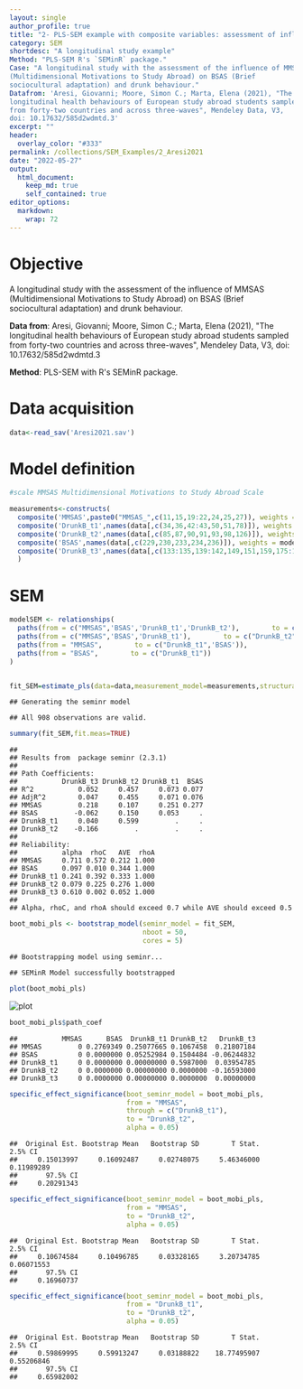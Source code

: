 ```yaml
---
layout: single
author_profile: true
title: "2- PLS-SEM example with composite variables: assessment of influential factors on drunk behaviour of foreign students"
category: SEM
shortdesc: "A longitudinal study example"
Method: "PLS-SEM R's `SEMinR` package."
Case: "A longitudinal study with the assessment of the influence of MMSAS
(Multidimensional Motivations to Study Abroad) on BSAS (Brief
sociocultural adaptation) and drunk behaviour."
Datafrom: 'Aresi, Giovanni; Moore, Simon C.; Marta, Elena (2021), "The
longitudinal health behaviours of European study abroad students sampled
from forty-two countries and across three-waves", Mendeley Data, V3,
doi: 10.17632/585d2wdmtd.3'
excerpt: ""
header:
  overlay_color: "#333"
permalink: /collections/SEM_Examples/2_Aresi2021
date: "2022-05-27"
output: 
  html_document:
    keep_md: true
    self_contained: true
editor_options: 
  markdown: 
    wrap: 72
---
```




# Objective

A longitudinal study with the assessment of the influence of MMSAS (Multidimensional Motivations to Study Abroad) on BSAS (Brief sociocultural adaptation) and drunk behaviour.

**Data from**: Aresi, Giovanni; Moore, Simon C.; Marta, Elena (2021), "The longitudinal health behaviours of European study abroad students sampled from forty-two countries and across three-waves", Mendeley Data, V3, doi: 10.17632/585d2wdmtd.3

**Method**: PLS-SEM with R's SEMinR package.

# Data acquisition


```r
data<-read_sav('Aresi2021.sav')
```

# Model definition


```r
#scale MMSAS Multidimensional Motivations to Study Abroad Scale 

measurements<-constructs(
  composite('MMSAS',paste0("MMSAS_",c(11,15,19:22,24,25,27)), weights = mode_B),
  composite('DrunkB_t1',names(data[,c(34,36,42:43,50,51,78)]), weights = mode_B),
  composite('DrunkB_t2',names(data[,c(85,87,90,91,93,98,126)]), weights = mode_B),
  composite('BSAS',names(data[,c(229,230,233,234,236)]), weights = mode_B),
  composite('DrunkB_t3',names(data[,c(133:135,139:142,149,151,159,175:177,179)]), weights = mode_B)
  )
```

# SEM


```r
modelSEM <- relationships(
  paths(from = c("MMSAS",'BSAS','DrunkB_t1','DrunkB_t2'),        to = c("DrunkB_t3")),
  paths(from = c("MMSAS",'BSAS','DrunkB_t1'),        to = c("DrunkB_t2")),
  paths(from = "MMSAS",        to = c("DrunkB_t1",'BSAS')),
  paths(from = "BSAS",        to = c("DrunkB_t1"))
)


fit_SEM=estimate_pls(data=data,measurement_model=measurements,structural_model=modelSEM)
```

```
## Generating the seminr model
```

```
## All 908 observations are valid.
```

```r
summary(fit_SEM,fit.meas=TRUE)
```

```
## 
## Results from  package seminr (2.3.1)
## 
## Path Coefficients:
##           DrunkB_t3 DrunkB_t2 DrunkB_t1  BSAS
## R^2           0.052     0.457     0.073 0.077
## AdjR^2        0.047     0.455     0.071 0.076
## MMSAS         0.218     0.107     0.251 0.277
## BSAS         -0.062     0.150     0.053     .
## DrunkB_t1     0.040     0.599         .     .
## DrunkB_t2    -0.166         .         .     .
## 
## Reliability:
##           alpha  rhoC   AVE  rhoA
## MMSAS     0.711 0.572 0.212 1.000
## BSAS      0.097 0.010 0.344 1.000
## DrunkB_t1 0.241 0.392 0.333 1.000
## DrunkB_t2 0.079 0.225 0.276 1.000
## DrunkB_t3 0.610 0.002 0.052 1.000
## 
## Alpha, rhoC, and rhoA should exceed 0.7 while AVE should exceed 0.5
```


```r
boot_mobi_pls <- bootstrap_model(seminr_model = fit_SEM,
                                 nboot = 50,
                                 cores = 5)
```

```
## Bootstrapping model using seminr...
```

```
## SEMinR Model successfully bootstrapped
```


```r
plot(boot_mobi_pls)
```
![plot](https://github.com/TomoeGusberti/tomoegusberti.github.io/blob/master/_collections/SEM_Examples/2_Aresi2021_files/Aresi2021_PLS.png?raw=true)


```r
boot_mobi_pls$path_coef
```

```
##           MMSAS      BSAS  DrunkB_t1 DrunkB_t2   DrunkB_t3
## MMSAS         0 0.2769349 0.25077665 0.1067458  0.21807184
## BSAS          0 0.0000000 0.05252984 0.1504484 -0.06244832
## DrunkB_t1     0 0.0000000 0.00000000 0.5987000  0.03954785
## DrunkB_t2     0 0.0000000 0.00000000 0.0000000 -0.16593000
## DrunkB_t3     0 0.0000000 0.00000000 0.0000000  0.00000000
```


```r
specific_effect_significance(boot_seminr_model = boot_mobi_pls,
                             from = "MMSAS",
                             through = c("DrunkB_t1"),
                             to = "DrunkB_t2",
                             alpha = 0.05)
```

```
##  Original Est. Bootstrap Mean   Bootstrap SD        T Stat.        2.5% CI 
##     0.15013997     0.16092487     0.02748075     5.46346000     0.11989289 
##       97.5% CI 
##     0.20291343
```


```r
specific_effect_significance(boot_seminr_model = boot_mobi_pls,
                             from = "MMSAS",
                             to = "DrunkB_t2",
                             alpha = 0.05)
```

```
##  Original Est. Bootstrap Mean   Bootstrap SD        T Stat.        2.5% CI 
##     0.10674584     0.10496785     0.03328165     3.20734785     0.06071553 
##       97.5% CI 
##     0.16960737
```


```r
specific_effect_significance(boot_seminr_model = boot_mobi_pls,
                             from = "DrunkB_t1",
                             to = "DrunkB_t2",
                             alpha = 0.05)
```

```
##  Original Est. Bootstrap Mean   Bootstrap SD        T Stat.        2.5% CI 
##     0.59869995     0.59913247     0.03188822    18.77495907     0.55206846 
##       97.5% CI 
##     0.65982002
```

